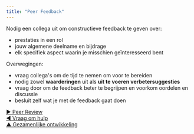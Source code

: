 ```yaml
---
title: "Peer Feedback"
---
```



Nodig een collega uit om constructieve feedback te geven over:

- prestaties in een rol
- jouw algemene deelname en bijdrage
- elk specifiek aspect waarin je misschien geïnteresseerd bent

Overwegingen:

- vraag collega's om de tijd te nemen om voor te bereiden
- nodig zowel **waarderingen** uit als **uit te voeren verbetersuggesties**
- vraag door om de feedback beter te begrijpen en voorkom oordelen en discussie
- besluit zelf wat je met de feedback gaat doen

[&#9654; Peer Review](peer-review.html)<br/>[&#9664; Vraag om hulp](ask-for-help.html)<br/>[&#9650; Gezamenlijke ontwikkeling](peer-development.html)

